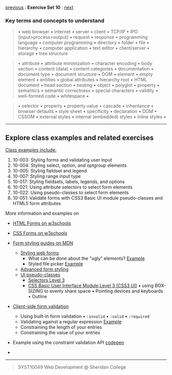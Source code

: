[previous](Set09.md) 
: **Exercise Set 10**
: [next](Set10.md)

### Key terms and concepts to understand
> &bull;  web browser  &bull; internet  &bull; server  &bull; client  &bull; TCP/IP  &bull; IPO (input>process>output)  &bull; request  &bull; response  &bull; programming language  &bull;  computer programming  &bull; directory  &bull; folder  &bull;  file  &bull; hierarchy  &bull; computer application  &bull;  text editor  &bull; client/server  &bull;  storage  &bull; tree structure

> &bull;  attribute &bull; attribute minimization &bull; character encoding &bull; body section &bull; content (data) &bull;  content categories &bull; documentation &bull; document type &bull;  document structure &bull; DOM &bull;  element &bull;  empty element &bull; entities &bull; global attributes &bull; hierarchy root &bull; HTML document &bull; head section &bull; nesting &bull; object &bull; polyglot &bull; property &bull; semantics &bull; semantic correctness &bull; special characters &bull; validity &bull; well-formed code &bull; whitespace &bull;  

> &bull;  selector &bull; property &bull; property value &bull; cascade &bull; inheritance &bull;  browser defaults &bull; style sheet &bull; specificity &bull;  declaration &bull; DOM &bull;  CSSOM &bull;  external styles &bull; internal (embedded) styles &bull; inline styles &bull; 

---
## Explore class examples and related exercises
[Class examples include:](https://paper.dropbox.com/doc/CSS-Styling-forms--BIM2d3fLDc7g4BflU49QjEAgAQ-n3OMvdY17SfPVS5UjrJx5)
1. 10-003: Styling forms and validating user input
2. 10-004: Styling select, option, and optgroup elements
3. 10-005:  Styling fieldset and legend
4. 10-007: Styling range input type
5. 10-017: Styling fieldsets, labels, legends, and options
6. 10-021: Using attribute selectors to select form elements
7. 10-022: Using pseudo-classes to select form elements
8. 10-051: Validate forms with CSS3 Basic UI module pseudo-classes and HTML5 form attributes

More information and examples on
- [HTML Forms on w3schools](https://www.w3schools.com/html/html_forms.asp)

- [CSS Forms on w3schools](https://www.w3schools.com/css/css_form.asp)


- [Form styling guides on MDN](https://developer.mozilla.org/en-US/docs/Learn/Forms#form_styling_guides)
  - [Styling web forms](https://developer.mozilla.org/en-US/docs/Learn/Forms/Styling_web_forms)
     - What can be done about the "ugly" elements? [Example](https://mdn.github.io/learning-area/html/forms/styling-examples/ugly-controls.html)
     - Styled file picker [Example](https://mdn.github.io/learning-area/html/forms/styling-examples/styled-file-picker.html)
  - [Advanced form styling](https://developer.mozilla.org/en-US/docs/Learn/Forms/Advanced_form_styling)
  - [UI pseudo-classes](https://developer.mozilla.org/en-US/docs/Learn/Forms/UI_pseudo-classes)
      - [Selectors Level 3](https://www.w3.org/TR/selectors-3/)
      - [CSS Basic User Interface Module Level 3 (CSS3 UI)](https://drafts.csswg.org/css-ui-3/#pseudo-classes)  &bull; using BOX-SIZING to evenly share space  &bull; Pointing devices and keyboards &bull; Outline


     
- [Client-side form validation](https://developer.mozilla.org/en-US/docs/Learn/Forms/Form_validation)    
     - Using built-in form validation &bull; `:invalid` &bull; `:valid` &bull; `:required`
     - Validating against a regular expression  [Example](https://mdn.github.io/learning-area/html/forms/form-validation/fruit-pattern.html?i_like=banana)
     - Constraining the length of your entries
     - Constraining the value of your entries
     
     
- Example using the constraint validation API [codepen](https://codepen.io/ebajcar/pen/yOPKGd)
- 




 



---
> SYST10049 Web Development @ Sheridan College

